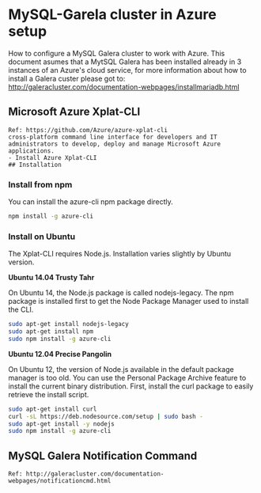 # MySQL-Garela cluster in Azure setup
How to configure a MySQL Galera cluster to work with Azure.
This document asumes that a MytSQL Galera has been installed already in 3 instances of an Azure's cloud service, for more information about how to install a Galera custer please got to:
http://galeracluster.com/documentation-webpages/installmariadb.html

## Microsoft Azure Xplat-CLI
  
    Ref: https://github.com/Azure/azure-xplat-cli
    cross-platform command line interface for developers and IT administrators to develop, deploy and manage Microsoft Azure applications.
    - Install Azure Xplat-CLI
    ## Installation

### Install from npm

You can install the azure-cli npm package directly.
```bash
npm install -g azure-cli
```

### Install on Ubuntu
The Xplat-CLI requires Node.js. Installation varies slightly by Ubuntu version.

**Ubuntu 14.04 Trusty Tahr**

On Ubuntu 14, the Node.js package is called nodejs-legacy. The npm package is installed first to get the Node Package Manager used to install the CLI.

```bash
sudo apt-get install nodejs-legacy
sudo apt-get install npm
sudo npm install -g azure-cli
```
**Ubuntu 12.04 Precise Pangolin**

On Ubuntu 12, the version of Node.js available in the default package manager is too old. You can use the Personal Package Archive feature to install the current binary distribution. First, install the curl package to easily retrieve the install script.

```bash
sudo apt-get install curl
curl -sL https://deb.nodesource.com/setup | sudo bash -
sudo apt-get install -y nodejs
sudo npm install -g azure-cli
```

## MySQL Galera Notification Command

    Ref: http://galeracluster.com/documentation-webpages/notificationcmd.html
    

